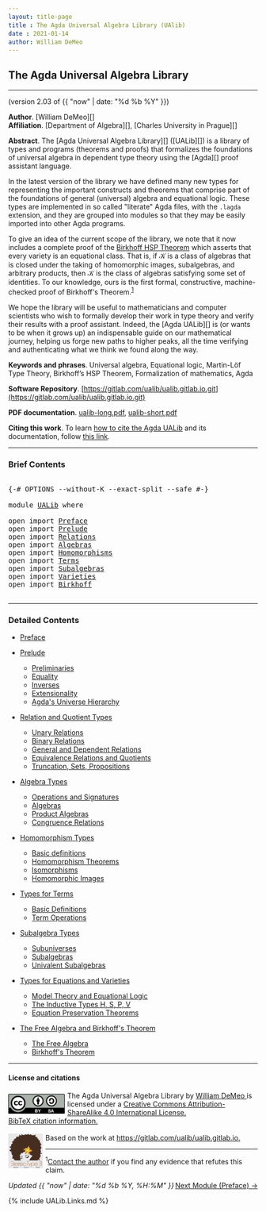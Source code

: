 ```yaml
---
layout: title-page
title : The Agda Universal Algebra Library (UAlib)
date : 2021-01-14
author: William DeMeo
---
```


<!--

FILE      : UALib.lagda
AUTHOR    : William DeMeo  <williamdemeo@gmail.com>
DATED     : 14 Jan 2021
UPDATED   : 15 Jan 2021
COPYRIGHT : (c) 2021 William DeMeo

[The Agda Universal Algebra Library](UALib.html)

LICENSE:

The software in this file is subject to the GNU General Public License v3.0.

See the LICENSE file at https://gitlab.com/ualib/ualib.gitlab.io/-/blob/master/LICENSE

The text other than software is copyright of the author. It can be
used for scholarly purposes subject to the usual academic conventions
of citation.

* The *.lagda files are not meant to be read by people, but rather to be
  type-checked by the Agda proof assistant and to automatically generate html files
  (which are meant to be read by people).

* This is done with the generatehtml file to generate markdown and html files from the
  literate Agda (.lagda) files, and then using jekyll to convert markdown into html.

-->

## <a id="ualib">The Agda Universal Algebra Library</a>

---------------------------------------------------------------------------------

(version 2.03 of {{ "now" | date: "%d %b %Y" }})

**Author**. [William DeMeo][]  
**Affiliation**. [Department of Algebra][], [Charles University in Prague][]

**Abstract**. The [Agda Universal Algebra Library][] ([UALib][]) is a library of types and programs (theorems and proofs) that formalizes the foundations of universal algebra in dependent type theory using the [Agda][] proof assistant language.

In the latest version of the library we have defined many new types for representing the important constructs and theorems that comprise part of the foundations of general (universal) algebra and equational logic. These types are implemented in so called "literate" Agda files, with the `.lagda` extension, and they are grouped into modules so that they may be easily imported into other Agda programs.

To give an idea of the current scope of the library, we note that it now includes a complete proof of the [Birkhoff HSP Theorem](Birkhoff.HSPTheorem.html) which asserts that every variety is an equational class.  That is, if 𝒦 is a class of algebras that is closed under the taking of homomorphic images, subalgebras, and arbitrary products, then 𝒦 is the class of algebras satisfying some set of identities. To our knowledge, ours is the first formal, constructive, machine-checked proof of Birkhoff's Theorem.<sup>[1](UALib.html#fn1)</sup>

We hope the library will be useful to mathematicians and computer scientists who wish to formally develop their work in type theory and verify their results with a proof assistant. Indeed, the [Agda UALib][] is (or wants to be when it grows up) an indispensable guide on our mathematical journey, helping us forge new paths to higher peaks, all the time verifying and authenticating what we think we found along the way.

**Keywords and phrases**. Universal algebra, Equational logic, Martin-Löf Type Theory, Birkhoff’s HSP Theorem, Formalization of mathematics, Agda

**Software Repository**. [https://gitlab.com/ualib/ualib.gitlab.io.git](https://gitlab.com/ualib/ualib.gitlab.io.git)

**PDF documentation**. [ualib-long.pdf](ualib-long.pdf), [ualib-short.pdf](ualib-short.pdf)

**Citing this work**. To learn [how to cite the Agda UALib](Preface.html#how-to-cite-the-agda-ualib) and its documentation, follow [this link](Preface.html#how-to-cite-the-agda-ualib).

--------------------------------

### <a id="brief-contents"></a> Brief Contents

<pre class="Agda">

<a id="3597" class="Symbol">{-#</a> <a id="3601" class="Keyword">OPTIONS</a> <a id="3609" class="Pragma">--without-K</a> <a id="3621" class="Pragma">--exact-split</a> <a id="3635" class="Pragma">--safe</a> <a id="3642" class="Symbol">#-}</a>

<a id="3647" class="Keyword">module</a> <a id="3654" href="UALib.html" class="Module">UALib</a> <a id="3660" class="Keyword">where</a>

<a id="3667" class="Keyword">open</a> <a id="3672" class="Keyword">import</a> <a id="3679" href="Preface.html" class="Module">Preface</a>
<a id="3687" class="Keyword">open</a> <a id="3692" class="Keyword">import</a> <a id="3699" href="Prelude.html" class="Module">Prelude</a>
<a id="3707" class="Keyword">open</a> <a id="3712" class="Keyword">import</a> <a id="3719" href="Relations.html" class="Module">Relations</a>
<a id="3729" class="Keyword">open</a> <a id="3734" class="Keyword">import</a> <a id="3741" href="Algebras.html" class="Module">Algebras</a>
<a id="3750" class="Keyword">open</a> <a id="3755" class="Keyword">import</a> <a id="3762" href="Homomorphisms.html" class="Module">Homomorphisms</a>
<a id="3776" class="Keyword">open</a> <a id="3781" class="Keyword">import</a> <a id="3788" href="Terms.html" class="Module">Terms</a>
<a id="3794" class="Keyword">open</a> <a id="3799" class="Keyword">import</a> <a id="3806" href="Subalgebras.html" class="Module">Subalgebras</a>
<a id="3818" class="Keyword">open</a> <a id="3823" class="Keyword">import</a> <a id="3830" href="Varieties.html" class="Module">Varieties</a>
<a id="3840" class="Keyword">open</a> <a id="3845" class="Keyword">import</a> <a id="3852" href="Birkhoff.html" class="Module">Birkhoff</a>

</pre>

-------------------------------------------

### <a id="detailed-contents"></a> Detailed Contents

- [Preface](Preface.html)

- [Prelude](Prelude.html)
  - [Preliminaries](Prelude.Preliminaries.html)
  - [Equality](Prelude.Equality.html)
  - [Inverses](Prelude.Inverses.html)
  - [Extensionality](Prelude.Extensionality.html)
  - [Agda's Universe Hierarchy](Prelude.Lifts.html)

- [Relation and Quotient Types](Relations.html)
  - [Unary Relations](Relations.Unary.html)
  - [Binary Relations](Relations.Binary.html)
  - [General and Dependent Relations](Relations.General.html)
  - [Equivalence Relations and Quotients](Relations.Quotients.html)
  - [Truncation, Sets, Propositions](Relations.Truncation.html)

- [Algebra Types](Algebras.html)
  - [Operations and Signatures](Algebras.Signatures.html)
  - [Algebras](Algebras.Algebras.html)
  - [Product Algebras](Algebras.Products.html)
  - [Congruence Relations](Algebras.Congruences.html)

- [Homomorphism Types](Homomorphisms.html)
  - [Basic definitions](Homomorphisms.Basic.html)
  - [Homomorphism Theorems](Homomorphisms.Noether.html)
  - [Isomorphisms](Homomorphisms.Isomorphisms.html)
  - [Homomorphic Images](Homomorphisms.HomomorphicImages.html)

- [Types for Terms](Terms.html)
  - [Basic Definitions](Terms.Basic.html)
  - [Term Operations](Terms.Operations.html)

- [Subalgebra Types](Subalgebras.html)
  - [Subuniverses](Subalgebras.Subuniverses.html)
  - [Subalgebras](Subalgebras.Subalgebras)
  - [Univalent Subalgebras](Subalgebras.Univalent.html)

- [Types for Equations and Varieties](Varieties.html)
  - [Model Theory and Equational Logic](Varieties.EquationalLogic.html)
  - [The Inductive Types H, S, P, V](Varieties.Varieties.html)
  - [Equation Preservation Theorems](Varieties.Preservation.html)

- [The Free Algebra and Birkhoff's Theorem](Birkhoff.html)
  - [The Free Algebra](Birkhoff.FreeAlgebra.html)
  - [Birkhoff's Theorem](Birkhoff.HSPTheorem.html)

---------------------------------------

#### License and citations

<a rel="license" href="http://creativecommons.org/licenses/by-sa/4.0/">
  <img alt="Creative Commons License" style="border-width:0; float: left; padding:5px 5px 0px 0px" height='40' src="css/by-sa.svg" />
  <!-- <img alt="Creative Commons License" style="border-width:0; float: left; padding:5px 5px 0px 0px" height='40' src="https://i.creativecommons.org/l/by-sa/4.0/88x31.png" /> -->
</a>
<span xmlns:dct="http://purl.org/dc/terms/" property="dct:title">
  The Agda Universal Algebra Library
</span> by
<a xmlns:cc="http://creativecommons.org/ns#" href="https://williamdemeo.gitlab.io/" property="cc:attributionName" rel="cc:attributionURL">
  William DeMeo
</a>
is licensed under a
<a rel="license" href="http://creativecommons.org/licenses/by-sa/4.0/">
  Creative Commons Attribution-ShareAlike 4.0 International License.
</a>
<br />
<a href="https://ualib.gitlab.io/Preface.html#how-to-cite-the-agda-ualib">BibTeX citation information.</a>
<br />
<br />
<a href="https://stereotypeb.gitlab.io"><img alt="stereotypeb" style="border-width:0; float: left; padding:0px 5px 0px 0px;" width='70' src="css/stereotypeb-avatar.png" /></a>
Based on the work at
<a xmlns:dct="http://purl.org/dc/terms/" href="https://gitlab.com/ualib/ualib.gitlab.io" rel="dct:source">
  https://gitlab.com/ualib/ualib.gitlab.io.
</a>

---------------------------------

<span class="footnote" id="fn1"><sup>1</sup>[Contact the author](mailto:williamdemeo@gmail.com) if you find any evidence that refutes this claim.</span>

<p></p>

<span style="float:right;">[Next Module (Preface) →](Preface.html)</span>


<div class="container">
<p>
<i>Updated {{ "now" | date: "%d %b %Y, %H:%M" }}</i>
</p>
</div>


{% include UALib.Links.md %}

